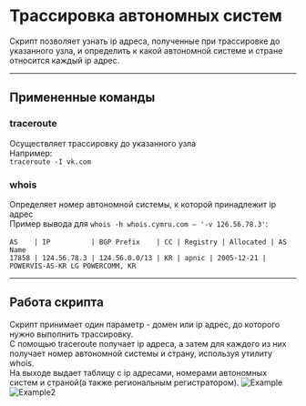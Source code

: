 # Трассировка автономных систем 
Скрипт позволяет узнать ip адреса, полученные при трассировке до указанного узла, и определить к какой автономной системе и стране относится каждый ip адрес.
***
## Примененные команды
### traceroute
Осуществляет трассировку до указанного узла<br>
Например:<br>
  `traceroute -I vk.com`
### whois
Определяет номер автономной системы, к которой принадлежит ip адрес<br>
Пример вывода для `whois -h whois.cymru.com — '-v 126.56.78.3'`:<br><br>
  `AS    | IP          | BGP Prefix    | CC | Registry | Allocated | AS Name`<br>
  `17858 | 124.56.78.3 | 124.56.0.0/13 | KR | apnic | 2005-12-21 | POWERVIS-AS-KR LG POWERCOMM, KR`
***
## Работа скрипта
Скрипт принимает один параметр - домен или ip адрес, до которого нужно выполнить трассировку.<br>
С помощью traceroute получает ip адреса, а затем для каждого из них получает номер автономной системы и страну, используя утилиту whois.<br>
На выходе выдает таблицу с ip адресами, номерами автономных систем и страной(а также региональным регистратором).
![Example](https://github.com/Alina200207/TracingAS/blob/main/animation.gif)
![Example2](https://github.com/Alina200207/TracingAS/blob/main/animation%20(1).gif)
